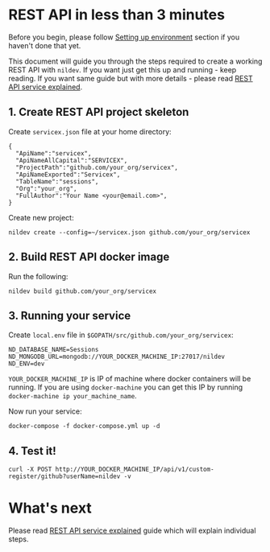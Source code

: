 # REST API in less than 3 minutes

Before you begin, please follow [Setting up environment](setting_up_environment.md) section if you haven't done that yet.

This document will guide you through the steps required to create a working REST API with `nildev`. If you want just get this up and running - keep reading. If you want same guide but with more details - please read [REST API service explained](rest_api_service_explained.md).

## 1. Create REST API project skeleton

Create `servicex.json` file at your home directory:
```
{
  "ApiName":"servicex",
  "ApiNameAllCapital":"SERVICEX",
  "ProjectPath":"github.com/your_org/servicex",
  "ApiNameExported":"Servicex",
  "TableName":"sessions",
  "Org":"your_org",
  "FullAuthor":"Your Name <your@email.com>",
}
```

Create new project:

```
nildev create --config=~/servicex.json github.com/your_org/servicex
```

## 2. Build REST API docker image

Run the following:

```
nildev build github.com/your_org/servicex
```

## 3. Running your service

Create `local.env` file in `$GOPATH/src/github.com/your_org/servicex`:

```
ND_DATABASE_NAME=Sessions
ND_MONGODB_URL=mongodb://YOUR_DOCKER_MACHINE_IP:27017/nildev
ND_ENV=dev
```

`YOUR_DOCKER_MACHINE_IP` is IP of machine where docker containers will be running. If you are using `docker-machine` you can get this IP by running `docker-machine ip your_machine_name`.

Now run your service:
```
docker-compose -f docker-compose.yml up -d
```

## 4. Test it!

```
curl -X POST http://YOUR_DOCKER_MACHINE_IP/api/v1/custom-register/github?userName=nildev -v
```

# What's next

Please read [REST API service explained](rest_api_service_explained.md) guide which will explain individual steps.

